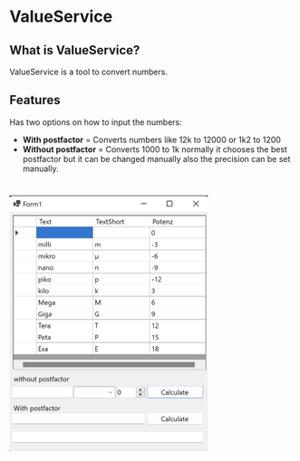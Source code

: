 # ValueService
## What is ValueService?
ValueService is a tool to convert numbers. 

## Features
Has two options on how to input the numbers: <br>
- **With postfactor** = Converts numbers like 12k to 12000 or 1k2 to 1200  <br>
- **Without postfactor** = Converts 1000 to 1k normally it chooses the best postfactor but it can be changed manually also the precision can be set manually.
#
<img src="Images/Image1.png" width = "350" height = "452"/>
